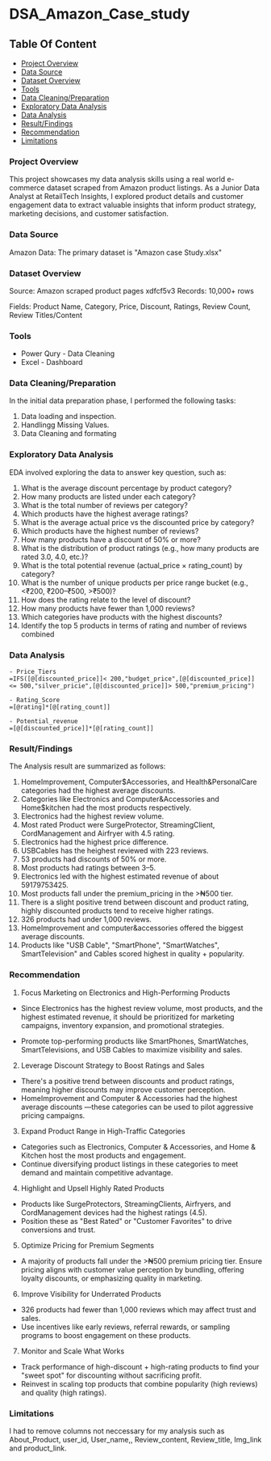 # DSA_Amazon_Case_study

## Table Of Content
- [Project Overview](#Project-Overview)
- [Data Source](#Data-Source)
- [Dataset Overview](#Dataset-Overview)
- [Tools](#Tools)
- [Data Cleaning/Preparation](#Data-Cleaning-Preparation)
- [Exploratory Data  Analysis](#Exploratory-Data-Analysis)
- [Data Analysis](#Data-Analysis)
- [Result/Findings](#Result/Findings)
- [Recommendation](#Recommendation)
- [ Limitations](#Limitations)

### Project Overview
This project showcases my data analysis skills using a real world e-commerce dataset scraped from Amazon product listings. As a Junior Data Analyst at RetailTech Insights, I explored product details and customer engagement data to extract valuable insights that inform product strategy, marketing decisions, and customer satisfaction.

### Data Source
Amazon Data: The primary dataset is "Amazon case Study.xlsx"

### Dataset Overview
Source: Amazon scraped product pages
xdfcf5v3
Records: 10,000+ rows

Fields: Product Name, Category, Price, Discount, Ratings, Review Count, Review Titles/Content

### Tools
- Power Qury - Data Cleaning
- Excel - Dashboard

### Data Cleaning/Preparation
In the initial data preparation phase, I performed the following tasks:
1. Data loading and inspection.
2. Handlingg Missing Values.
3. Data Cleaning and formating

### Exploratory Data  Analysis
EDA involved exploring the data to answer key question, such as:

1.	What is the average discount percentage by product category? 
2.	How many products are listed under each category? 
3.	What is the total number of reviews per category?  
4.	Which products have the highest average ratings? 
5.	What is the average actual price vs the discounted price by category? 
6.	Which products have the highest number of reviews? 
7.	How many products have a discount of 50% or more? 
8.	What is the distribution of product ratings (e.g., how many products are rated 3.0, 
4.0, etc.)? 
9.	What is the total potential revenue (actual_price × rating_count) by category? 
10.	What is the number of unique products per price range bucket (e.g., <₹200, ₹200–₹500, >₹500)? 
11.	How does the rating relate to the level of discount? 
12.	How many products have fewer than 1,000 reviews? 
13.	Which categories have products with the highest discounts? 
14.	Identify the top 5 products in terms of rating and number of reviews combined

### Data Analysis
```Excel
- Price_Tiers
=IFS([@[discounted_price]]< 200,"budget_price",[@[discounted_price]] <= 500,"silver_pricie",[@[discounted_price]]> 500,"premium_pricing")

- Rating_Score
=[@rating]*[@[rating_count]]

- Potential_revenue
=[@[discounted_price]]*[@[rating_count]]
```

### Result/Findings
The Analysis result are summarized as follows:
1. HomeImprovement, Computer$Accessories, and Health&PersonalCare categories had the highest average discounts.
2. Categories like Electronics and Computer&Accessories and Home$kitchen had the most products respectively.
3. Electronics had the highest review volume.
4. Most rated Product were SurgeProtector, StreamingClient, CordManagement and Airfryer with 4.5 rating.
5. Electronics had the highest price difference.
6. USBCables has the heighest reviewed with 223 reviews.
7. 53 products had discounts of 50% or more.
8. Most products had ratings between 3–5.
9. Electronics led with the highest estimated revenue of about 59179753425.
10. Most products fall under the premium_pricing in the >₦500 tier.
11. There is a slight positive trend between discount and product rating, highly discounted products tend to receive higher ratings.
12. 326 products had under 1,000 reviews.
13. HomeImprovement and computer&accessories offered the biggest average discounts.
14. Products like "USB Cable", "SmartPhone", "SmartWatches", SmartTelevision" and Cables scored highest in quality + popularity.

### Recommendation
1. Focus Marketing on Electronics and High-Performing Products
- Since Electronics has the highest review volume, most products, and the highest estimated revenue, it should be prioritized for marketing campaigns, inventory expansion, and promotional strategies.

- Promote top-performing products like SmartPhones, SmartWatches, SmartTelevisions, and USB Cables to maximize visibility and sales.

2. Leverage Discount Strategy to Boost Ratings and Sales
- There's a positive trend between discounts and product ratings, meaning higher discounts may improve customer perception.
- HomeImprovement and Computer & Accessories had the highest average discounts —these categories can be used to pilot aggressive pricing campaigns.

3. Expand Product Range in High-Traffic Categories
- Categories such as Electronics, Computer & Accessories, and Home & Kitchen host the most products and engagement.
- Continue diversifying product listings in these categories to meet demand and maintain competitive advantage.

4. Highlight and Upsell Highly Rated Products
- Products like SurgeProtectors, StreamingClients, Airfryers, and CordManagement devices had the highest ratings (4.5).
- Position these as "Best Rated" or "Customer Favorites" to drive conversions and trust.

5. Optimize Pricing for Premium Segments
- A majority of products fall under the >₦500 premium pricing tier. Ensure pricing aligns with customer value perception by bundling, offering loyalty discounts, or emphasizing quality in marketing.

6. Improve Visibility for Underrated Products
- 326 products had fewer than 1,000 reviews which may affect trust and sales.
- Use incentives like early reviews, referral rewards, or sampling programs to boost engagement on these products.

7. Monitor and Scale What Works
- Track performance of high-discount + high-rating products to find your "sweet spot" for discounting without sacrificing profit.
- Reinvest in scaling top products that combine popularity (high reviews) and quality (high ratings).

### Limitations
I had to remove columns not neccessary for my analysis such as About_Product, user_id, User_name,, Review_content, Review_title, Img_link and product_link. 




  
